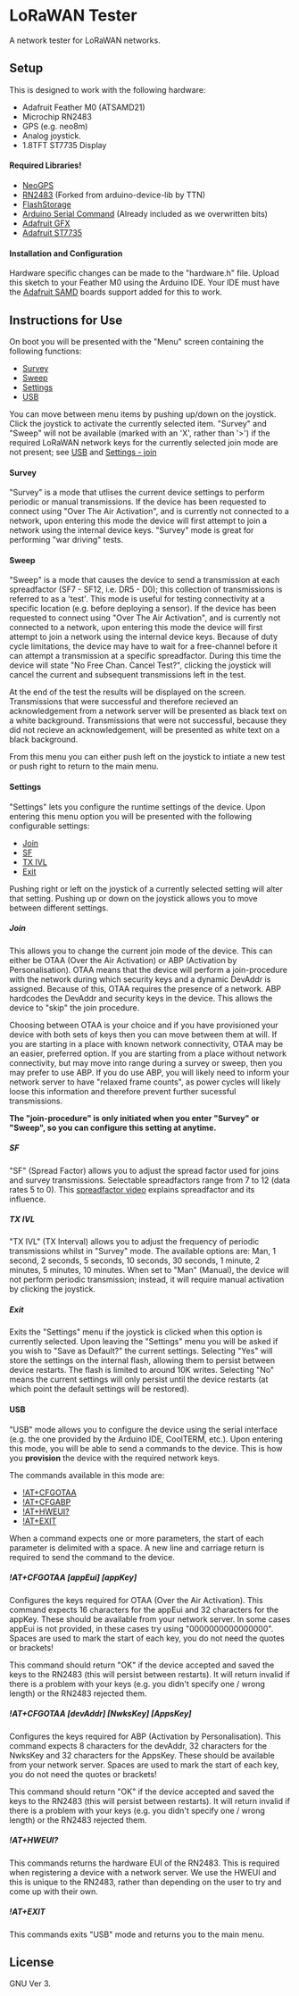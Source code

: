 # LoRaWAN Tester

A network tester for LoRaWAN networks.

## Setup
This is designed to work with the following hardware:
  - Adafruit Feather M0 (ATSAMD21)
  - Microchip RN2483
  - GPS (e.g. neo8m)
  - Analog joystick.
  - 1.8TFT ST7735 Display

#### Required Libraries!
  - [NeoGPS]
  - [RN2483] (Forked from arduino-device-lib by TTN)
  - [FlashStorage]
  - [Arduino Serial Command] (Already included as we overwritten bits)
  - [Adafruit GFX]
  - [Adafruit ST7735]
 
#### Installation and Configuration
Hardware specific changes can be made to the "hardware.h" file. Upload this sketch to your Feather M0 using the Arduino IDE. Your IDE must have the [Adafruit SAMD] boards support added for this to work.  

## Instructions for Use
On boot you will be presented with the "Menu" screen containing the following functions:
  - [Survey](#survey)
  - [Sweep](#sweep)  
  - [Settings](#settings)  
  - [USB](#usb)
 
You can move between menu items by pushing up/down on the joystick. Click the joystick to activate the currently selected item. "Survey" and "Sweep" will not be available (marked with an 'X', rather than '>') if the required LoRaWAN network keys for the currently selected join mode are not present; see [USB](#usb) and [Settings - join](#join)
  
#### Survey
"Survey" is a mode that utlises the current device settings to perform periodic or manual transmissions. If the device has been requested to connect using "Over The Air Activation", and is currently not connected to a network, upon entering this mode the device will first attempt to join a network using the internal device keys. "Survey" mode is great for performing "war driving" tests.

#### Sweep
"Sweep" is a mode that causes the device to send a transmission at each spreadfactor (SF7 - SF12, i.e. DR5 - D0); this collection of transmissions is referred to as a 'test'. This mode is useful for testing connectivity at a specific location (e.g. before deploying a sensor). If the device has been requested to connect using "Over The Air Activation", and is currently not connected to a network, upon entering this mode the device will first attempt to join a network using the internal device keys. Because of duty cycle limitations, the device may have to wait for a free-channel before it can attempt a transmission at a specific spreadfactor. During this time the device will state "No Free Chan. Cancel Test?", clicking the joystick will cancel the current and subsequent transmissions left in the test.

At the end of the test the results will be displayed on the screen. Transmissions that were successful and therefore recieved an acknowledgement from a network server will be presented as black text on a white background. Transmissions that were not successful, because they did not recieve an acknowledgement, will be presented as white text on a black background.  

From this menu you can either push left on the joystick to intiate a new test or push right to return to the main menu.

#### Settings
"Settings" lets you configure the runtime settings of the device. Upon entering this menu option you will be presented with the following configurable settings:
  - [Join](#join)
  - [SF](#sf)  
  - [TX IVL](#TX%20IVL)
  - [Exit](#Exit)
  
Pushing right or left on the joystick of a currently selected setting will alter that setting. Pushing up or down on the joystick allows you to move between different settings. 

##### Join 
This allows you to change the current join mode of the device. This can either be OTAA (Over the Air Activation) or ABP (Activation by Personalisation). OTAA means that the device will perform a join-procedure with the network during which security keys and a dynamic DevAddr is assigned. Because of this, OTAA requires the presence of a network. ABP hardcodes the DevAddr and security keys in the device. This allows the device to "skip" the join procedure. 

Choosing between OTAA is your choice and if you have provisioned your device with both sets of keys then you can move between them at will. If you are starting in a place with known network connectivity, OTAA may be an easier, preferred option. If you are starting from a place without network connectivity, but may move into range during a survey or sweep, then you may prefer to use ABP. If you do use ABP, you will likely need to inform your network server to have "relaxed frame counts", as power cycles will likely loose this information and therefore prevent further sucessful transmissions.

**The "join-procedure" is only initiated when you enter "Survey" or "Sweep", so you can configure this setting at anytime.**

##### SF
"SF" (Spread Factor) allows you to adjust the spread factor used for joins and survey transmissions. Selectable spreadfactors range from 7 to 12 (data rates 5 to 0). This [spreadfactor video] explains spreadfactor and its influence.

##### TX IVL
"TX IVL" (TX Interval) allows you to adjust the frequency of periodic transmissions whilst in "Survey" mode. The available options are: Man, 1 second, 2 seconds, 5 seconds, 10 seconds, 30 seconds, 1 minute, 2 minutes, 5 minutes, 10 minutes. When set to "Man" (Manual), the device will not perform periodic transmission; instead, it will require manual activation by clicking the joystick. 

##### Exit
Exits the "Settings" menu if the joystick is clicked when this option is currently selected. Upon leaving the "Settings" menu you will be asked if you wish to "Save as Default?" the current settings. Selecting "Yes" will store the settings on the internal flash, allowing them to persist between device restarts. The flash is limited to around 10K writes. Selecting "No" means the current settings will only persist until the device restarts (at which point the default settings will be restored).

#### USB
"USB" mode allows you to configure the device using the serial interface (e.g. the one provided by the Arduino IDE, CoolTERM, etc.). Upon entering this mode, you will be able to send a commands to the device. This is how you **provision** the device with the required network keys.

The commands available in this mode are:

- [!AT+CFGOTAA](#!AT+CFGOTAA%20[appEui]%20[appKey])
- [!AT+CFGABP](!AT+CFGOTAA%20[devAddr]%20[NwksKey]%20[AppsKey])
- [!AT+HWEUI?](!AT+HWEUI?)
- [!AT+EXIT](!AT+EXIT)

When a command expects one or more parameters, the start of each parameter is delimited with a space. A new line and carriage return is required to send the command to the device.

##### !AT+CFGOTAA [appEui] [appKey]
Configures the keys required for OTAA (Over the Air Activation). This command expects 16 characters for the appEui and 32 characters for the appKey. These should be available from your network server. In some cases appEui is not provided, in these cases try using "0000000000000000". Spaces are used to mark the start of each key, you do not need the quotes or brackets! 

This command should return "OK" if the device accepted and saved the keys to the RN2483 (this will persist between restarts). It will return invalid if there is a problem with your keys (e.g. you didn't specify one / wrong length) or the RN2483 rejected them.

##### !AT+CFGOTAA [devAddr] [NwksKey] [AppsKey]
Configures the keys required for ABP (Activation by Personalisation). This command expects 8 characters for the devAddr, 32 characters for the NwksKey and 32 characters for the AppsKey. These should be available from your network server. Spaces are used to mark the start of each key, you do not need the quotes or brackets! 

This command should return "OK" if the device accepted and saved the keys to the RN2483 (this will persist between restarts). It will return invalid if there is a problem with your keys (e.g. you didn't specify one / wrong length) or the RN2483 rejected them.

##### !AT+HWEUI?
This commands returns the hardware EUI of the RN2483. This is required when registering a device with a network server. We use the HWEUI and this is unique to the RN2483, rather than depending on the user to try and come up with their own.

##### !AT+EXIT
This commands exits "USB" mode and returns you to the main menu.

## License

GNU Ver 3.

[NeoGPS]: <https://github.com/SlashDevin/NeoGPS>
[RN2483]: https://github.com/danielknox/arduino-device-lib
[FlashStorage]: https://github.com/cmaglie/FlashStorage
[Arduino Serial Command]: https://github.com/kroimon/Arduino-SerialCommand
[Adafruit GFX]: https://github.com/adafruit/Adafruit-GFX-Library
[Adafruit ST7735]: https://github.com/adafruit/Adafruit-ST7735-Library
[Adafruit SAMD]: https://learn.adafruit.com/adafruit-feather-m0-basic-proto/using-with-arduino-ide
[Spreadfactor video]: https://www.youtube.com/watch?v=B580NvdXtjs


